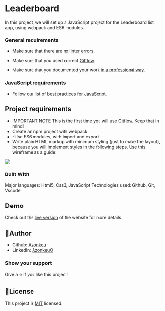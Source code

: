 # Leaderboard


In this project, we will set up a JavaScript project for the Leaderboard list app, using webpack and ES6 modules. 

### General requirements

- Make sure that there are [no linter errors](https://github.com/microverseinc/linters-config).

- Make sure that you used correct [Gitflow](https://github.com/microverseinc/curriculum-transversal-skills/blob/main/git-github/articles/gitflow.md).

- Make sure that you documented your work [in a professional way](https://github.com/microverseinc/curriculum-transversal-skills/blob/main/documentation/articles/professional_repo_rules.md).

### JavaScript requirements

- Follow our list of [best practices for JavaScript](https://github.com/microverseinc/curriculum-html-css/blob/main/articles/javascript_best_practices.md).

## Project requirements

- IMPORTANT NOTE This is the first time you will use Gitflow. Keep that in mind!
- Create an npm project with webpack.
- -Use ES6 modules, with import and export.
- Write plain HTML markup with minimum styling (just to make the layout), because you will implement styles in the following steps. Use this wireframe as a guide:
<img src="https://github.com/microverseinc/curriculum-javascript/raw/main/leaderboard/images/leaderboard_wireframe.png">


### Built With
Major languages: Html5, Css3, JavaScript
Technologies used: Github, Git, Vscode


## Demo
Check out the [live version](https://Azonkeu.github.io/Leaderboard/) of the website for more details.


## 👩Author
- Github: [Azonkeu](https://github.com/Azonkeu)
- LinkedIn: [AzonkeuO](https://www.linkedin.com/in/azonkeu-ornela-88a14b172/)
  
### Show your support
Give a ⭐️ if you like this project!

## 📝License
This project is [MIT](https://github.com/Azonkeu/Leaderboard/blob/develop/LICENSE) licensed.
